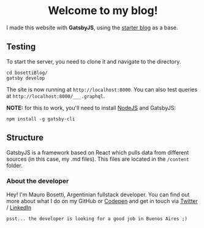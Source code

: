 <h1 align="center">
  Welcome to my blog!
</h1>

I made this website with **GatsbyJS**, using the [starter blog](https://www.gatsbyjs.org/starters/gatsbyjs/gatsby-starter-blog/) as a base.

## Testing
To start the server, you need to clone it and navigate to the directory.
```
cd bosettiBlog/
gatsby develop
```
The site is now running at ``http://localhost:8000``. You can also test queries at ``http://localhost:8000/___.graphql``.

**NOTE:** for this to work, you'll need to install [NodeJS](https://nodejs.org) and GatsbyJS:
 ```
 npm install -g gatsby-cli
 ```

## Structure
GatsbyJS is a framework based on React which pulls data from different sources (in this case, my .md files). This files are located in the `/content` folder.

### About the developer
Hey! I'm Mauro Bosetti, Argentinian fullstack developer. You can find out more about what I do on my GitHub or [Codepen](https://codepen.io/amurobosetti) and get in touch via [Twitter](https://twitter.com/itsamuro) / [LinkedIn](https://www.linkedin.com/in/mauro-bosetti/)

```psst... the developer is looking for a good job in Buenos Aires ;)```

